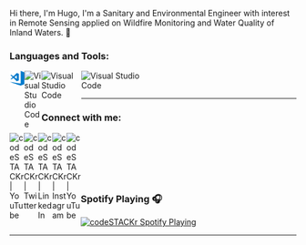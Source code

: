 <p align="center">

Hi there, I'm Hugo, I'm a Sanitary and Environmental Engineer with interest in Remote Sensing applied on Wildfire Monitoring and Water Quality of Inland Waters.  👋
</p>



### Languages and Tools:

[<img align="left" alt="Visual Studio Code" width="26px" src="https://raw.githubusercontent.com/github/explore/80688e429a7d4ef2fca1e82350fe8e3517d3494d/topics/visual-studio-code/visual-studio-code.png" />][Visual Studio Code]
[<img align="left" alt="Visual Studio Code" width="30px" src="https://i.blogs.es/544e7d/650_1000_javascript_logo/450_1000.png" />][Java Script]
[<img align="left" alt="Visual Studio Code" width="70px" src="https://upload.wikimedia.org/wikipedia/commons/thumb/d/d0/RStudio_logo_flat.svg/1200px-RStudio_logo_flat.svg.png" />][R Studio]

[<img align="left" alt="Visual Studio Code" width="140px" src="https://earthobservations.org/images/articles/201911_earth_engines.png" />][Google Earth Engine]
<br />
<br />

---
### Connect with me:


[<img align="left" alt="codeSTACKr | YouTube" width="25px" src="https://cdn.jsdelivr.net/npm/simple-icons@v3/icons/youtube.svg" />][youtube]
[<img align="left" alt="codeSTACKr | Twitter" width="25px" src="https://cdn.jsdelivr.net/npm/simple-icons@v3/icons/twitter.svg" />][twitter]
[<img align="left" alt="codeSTACKr | LinkedIn" width="25px" src="https://cdn.jsdelivr.net/npm/simple-icons@v3/icons/linkedin.svg" />][linkedin]
[<img align="left" alt="codeSTACKr | Instagram" width="25px" src="https://cdn.jsdelivr.net/npm/simple-icons@v3/icons/instagram.svg" />][instagram]
[<img align="left" alt="codeSTACKr | YouTube" width="25px" src="https://i.pinimg.com/originals/b7/63/69/b763699fd1fa3bfb374442593ae642e1.png" />][Facebook]
<br />

<br />
<br />
<br />


### Spotify Playing 🎧

[<img src="https://now-playing-codestackr.vercel.app/api/spotify-playing" alt="codeSTACKr Spotify Playing" width="350" />](https://open.spotify.com/playlist/3KC9nTquxi1g9A0TkzTIN8)



---

</details>

[website]: https://codeSTACKr.com
[course]: http://vsCodeHero.com
[twitter]: https://twitter.com/codeSTACKr
[youtube]: https://youtube.com/codeSTACKr
[instagram]: https://instagram.com/codeSTACKr
[linkedin]: https://linkedin.com/in/codeSTACKr
[Facebook]:https://www.facebook.com/hugo.anamuro.7/
[Visual Studio Code]: https://code.visualstudio.com/
[Java Script]: https://www.javascript.com/
[R Studio]: https://rstudio.com/
[Google Earth Engine]:https://earthengine.google.com/
